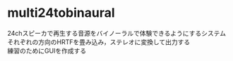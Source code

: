 # multi24tobinaural

24chスピーカで再生する音源をバイノーラルで体験できるようにするシステム  
それぞれの方向のHRTFを畳み込み，ステレオに変換して出力する  
練習のためにGUIを作成する
